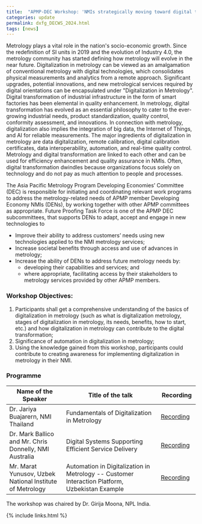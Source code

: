 ```yaml
---
title:  "APMP-DEC Workshop: 'NMIs strategically moving toward digital transformation', August 12, 2024"
categories: update
permalink: dxfg_DECWS_2024.html
tags: [news]
---
```

Metrology plays a vital role in the nation's socio-economic growth.  Since the redefinition of SI units in 2019 and the evolution of Industry 4.0, the metrology community has started defining how metrology will evolve in the near future. Digitalization in metrology can be viewed as an amalgamation of conventional metrology with digital technologies, which consolidates physical measurements and analytics from a remote approach. Significant upgrades, potential innovations, and new metrological services required by digital orientations can be encapsulated under "Digitalization in Metrology". Digital transformation of industrial infrastructure in the form of smart factories has been elemental in quality enhancement. In metrology, digital transformation has evolved as an essential philosophy to cater to the ever-growing industrial needs, product standardization, quality control, conformity assessment, and innovations. In connection with metrology, digitalization also implies the integration of big data, the Internet of Things, and AI for reliable measurements. The major ingredients of digitalization in metrology are data digitalization, remote calibration, digital calibration certificates, data interoperability, automation, and real-time quality control. Metrology and digital transformation are linked to each other and can be used for efficiency enhancement and quality assurance in NMIs. Often, digital transformation dwindles because organizations focus solely on technology and do not pay as much attention to people and processes.

The Asia Pacific Metrology Program Developing Economies’ Committee (DEC) is responsible for initiating and coordinating relevant work programs to address the metrology-related needs of APMP member Developing Economy NMIs (DENs), by working together with other APMP committees as appropriate. Future Proofing Task Force is one of the APMP DEC subcommittees, that supports DENs to adapt, accept and engage in new technologies to 
 * Improve their ability to address customers’ needs using new technologies applied to the NMI metrology 
services; 
 * Increase societal benefits through access and use of advances in metrology; 
 * Increase the ability of DENs to address future metrology needs by: 
    * developing their capabilities and 
services; and 
    * where appropriate, facilitating access by their stakeholders to metrology services provided by other APMP members. 

### Workshop Objectives: 
1. Participants shall get a comprehensive understanding of the basics of digitalization in 
metrology (such as what is digitalization metrology, stages of digitalization in metrology, its needs, benefits, how to start, etc.) and how digitalization in metrology can contribute to the digital transformation;
2. Significance of automation in digitalization in metrology;
3. Using the knowledge gained from this workshop, participants could contribute to 
creating awareness for implementing digitalization in metrology in their NMI.  

### Programme

<table>
<colgroup>
<col width="30%" />
<col width="50%" />
<col width="20%" />
</colgroup>
<thead>
<tr class="header">
<th>Name of the Speaker</th>
<th>Title of the talk</th>
<th>Recording</th>
</tr>
</thead>
<tbody>
<tr>
<td markdown="span" style="vertical-align: middle">Dr. Jariya Buajarern, NMI Thailand</td>
<td markdown="span" style="vertical-align: middle">Fundamentals of Digitalization in Metrology</td>
<td markdown="span" style="vertical-align: middle"><a href="https://youtu.be/mKYEybbYZqM" target="_blank">Recording</a> </td>
</tr>
<tr>
<td markdown="span" style="vertical-align: middle">Dr. Mark Ballico and Mr. Chris Donnelly, NMI Australia</td>
<td markdown="span" style="vertical-align: middle">Digital Systems Supporting Efficient Service Delivery</td>
<td markdown="span" style="vertical-align: middle"><a href="https://youtu.be/ZSUDcGh7WV0" target="_blank">Recording</a></td>
</tr>
<tr>
<td markdown="span" style="vertical-align: middle">Mr. Marat Yunusov, Uzbek National Institute of Metrology</td>
<td markdown="span" style="vertical-align: middle">Automation in Digitalization in Metrology -- Customer Interaction Platform, Uzbekistan Example</td>
<td markdown="span" style="vertical-align: middle"><a href="https://youtu.be/POaU6mgCmf0" target="_blank">Recording</a></td>
</tr>
</tbody>
</table>
The workshop was chaired by Dr. Girija Moona, NPL India.

{% include links.html %}
